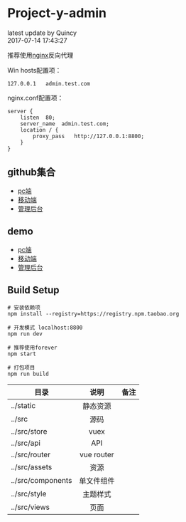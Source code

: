 # Project-y-admin

latest update by Quincy   
2017-07-14 17:43:27


推荐使用[nginx](http://nginx.org/)反向代理  

Win hosts配置项：
```
127.0.0.1   admin.test.com
```

nginx.conf配置项：  
```
server {
    listen  80;
    server_name  admin.test.com;
    location / {
        proxy_pass   http://127.0.0.1:8800;
    }
}
```


## github集合
- [pc端](https://github.com/YRGroup/y-pc)
- [移动端](https://github.com/YRGroup/y)
- [管理后台](https://github.com/YRGroup/y-admin)


## demo
- [pc端](http://testwebsite.zzflgs.cn/web)
- [移动端](http://testwebsite.zzflgs.cn/m)
- [管理后台](http://testwebsite.zzflgs.cn/admin)


## Build Setup

``` 
# 安装依赖项
npm install --registry=https://registry.npm.taobao.org

# 开发模式 localhost:8800
npm run dev

# 推荐使用forever
npm start

# 打包项目
npm run build
```


|  目录          | 说明          | 备注  |
| ------------- |:-------------:| -----:|
| ../static     | 静态资源       |       |
| ../src        | 源码          |       |
| ../src/store  | vuex          |       |
| ../src/api | API           |       |
| ../src/router | vue router    |       |
| ../src/assets  | 资源         |       |
| ../src/components | 单文件组件 |       |
| ../src/style  | 主题样式       |       |
| ../src/views   | 页面           |       |